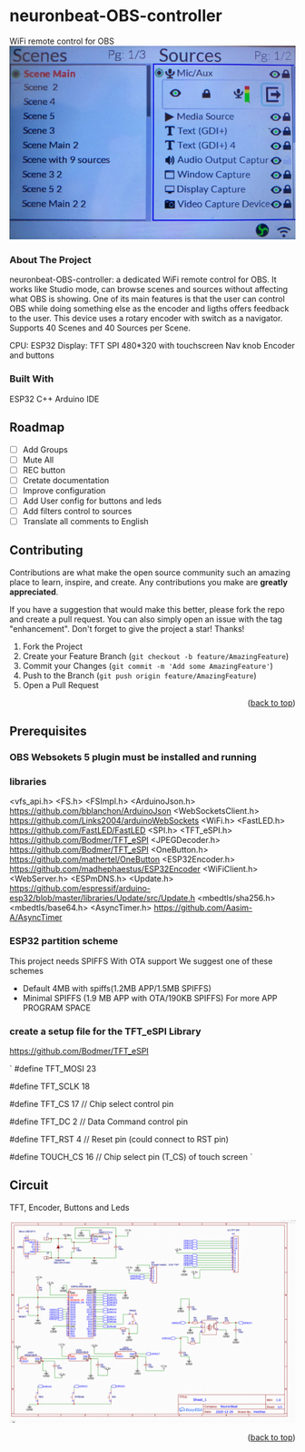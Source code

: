 # neuronbeat-OBS-controller
WiFi remote control for OBS
![alt text](https://github.com/Mesihas/neuronbeat-OBS-controller/blob/main/Docs/images/NeuronBeat-OBS-Controller-popmenu.png)

### About The Project
neuronbeat-OBS-controller: a dedicated WiFi remote control for OBS.
It works like Studio mode, can browse scenes and sources without affecting what OBS is showing.
One of its main features is that the user can control OBS while doing something else as the encoder and ligths
offers feedback to the user. 
This device uses a rotary encoder with switch as a navigator.
Supports 40 Scenes and 40 Sources per Scene. 

CPU: ESP32
Display: TFT SPI 480*320 with touchscreen
Nav knob Encoder and buttons

### Built With
ESP32
C++ 
Arduino IDE

<!-- ROADMAP -->
## Roadmap

- [ ] Add Groups
- [ ] Mute All
- [ ] REC button
- [ ] Cretate documentation
- [ ] Improve configuration
- [ ] Add User config for buttons and leds
- [ ] Add filters control to sources
- [ ] Translate all comments to English

<!-- CONTRIBUTING -->
## Contributing

Contributions are what make the open source community such an amazing place to learn, inspire, and create. Any contributions you make are **greatly appreciated**.

If you have a suggestion that would make this better, please fork the repo and create a pull request. You can also simply open an issue with the tag "enhancement".
Don't forget to give the project a star! Thanks!

1. Fork the Project
2. Create your Feature Branch (`git checkout -b feature/AmazingFeature`)
3. Commit your Changes (`git commit -m 'Add some AmazingFeature'`)
4. Push to the Branch (`git push origin feature/AmazingFeature`)
5. Open a Pull Request

<p align="right">(<a href="#top">back to top</a>)</p>


## Prerequisites
### OBS Websokets 5 plugin must be installed and running

### libraries

 <vfs_api.h>
 <FS.h>
 <FSImpl.h>
 <ArduinoJson.h> https://github.com/bblanchon/ArduinoJson
 <WebSocketsClient.h> https://github.com/Links2004/arduinoWebSockets
 <WiFi.h>
 <FastLED.h> https://github.com/FastLED/FastLED
 <SPI.h>
 <TFT_eSPI.h> https://github.com/Bodmer/TFT_eSPI
 <JPEGDecoder.h> https://github.com/Bodmer/TFT_eSPI
 <OneButton.h> https://github.com/mathertel/OneButton
 <ESP32Encoder.h> https://github.com/madhephaestus/ESP32Encoder
 <WiFiClient.h>
 <WebServer.h>
 <ESPmDNS.h>
 <Update.h> https://github.com/espressif/arduino-esp32/blob/master/libraries/Update/src/Update.h
 <mbedtls/sha256.h>
 <mbedtls/base64.h>
 <AsyncTimer.h> https://github.com/Aasim-A/AsyncTimer

### ESP32 partition scheme
This project needs SPIFFS With OTA support
We suggest one of these schemes
* Default 4MB with spiffs(1.2MB APP/1.5MB SPIFFS)
* Minimal SPIFFS (1.9 MB APP with OTA/190KB SPIFFS) For more APP PROGRAM SPACE


### create a setup file for the TFT_eSPI Library
https://github.com/Bodmer/TFT_eSPI

`
  #define TFT_MOSI 23

  #define TFT_SCLK 18

  #define TFT_CS   17  // Chip select control pin

  #define TFT_DC    2  // Data Command control pin

  #define TFT_RST   4  // Reset pin (could connect to RST pin)

  #define TOUCH_CS 16    // Chip select pin (T_CS) of touch screen
`

## Circuit 

TFT, Encoder, Buttons and Leds

![alt text](https://github.com/Mesihas/neuronbeat-OBS-controller/blob/main/NeuronBeat%20Controller%20circuit.png)

<p align="right">(<a href="#top">back to top</a>)</p>